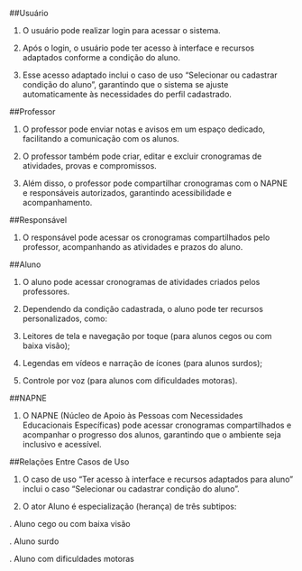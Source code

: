##Usuário

1. O usuário pode realizar login para acessar o sistema.

2. Após o login, o usuário pode ter acesso à interface e recursos adaptados conforme a condição do aluno.

3. Esse acesso adaptado inclui o caso de uso “Selecionar ou cadastrar condição do aluno”, garantindo que o sistema se ajuste automaticamente às necessidades do perfil cadastrado.

##Professor

1. O professor pode enviar notas e avisos em um espaço dedicado, facilitando a comunicação com os alunos.

2. O professor também pode criar, editar e excluir cronogramas de atividades, provas e compromissos.

3. Além disso, o professor pode compartilhar cronogramas com o NAPNE e responsáveis autorizados, garantindo acessibilidade e acompanhamento.

##Responsável

1. O responsável pode acessar os cronogramas compartilhados pelo professor, acompanhando as atividades e prazos do aluno.

##Aluno

1. O aluno pode acessar cronogramas de atividades criados pelos professores.

2. Dependendo da condição cadastrada, o aluno pode ter recursos personalizados, como:

3. Leitores de tela e navegação por toque (para alunos cegos ou com baixa visão);

4. Legendas em vídeos e narração de ícones (para alunos surdos);

5. Controle por voz (para alunos com dificuldades motoras).

##NAPNE

1. O NAPNE (Núcleo de Apoio às Pessoas com Necessidades Educacionais Específicas) pode acessar cronogramas compartilhados e acompanhar o progresso dos alunos, garantindo que o ambiente seja inclusivo e acessível.

##Relações Entre Casos de Uso

1. O caso de uso “Ter acesso à interface e recursos adaptados para aluno” inclui o caso “Selecionar ou cadastrar condição do aluno”.

2. O ator Aluno é especialização (herança) de três subtipos:

  . Aluno cego ou com baixa visão

  . Aluno surdo

  . Aluno com dificuldades motoras
